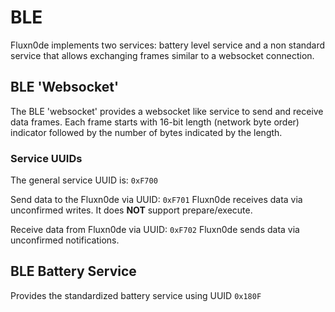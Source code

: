# BLE

Fluxn0de implements two services: battery level service and a non standard service that
allows exchanging frames similar to a websocket connection.

## BLE 'Websocket'

The BLE 'websocket' provides a websocket like service to send and receive data frames.
Each frame starts with 16-bit length (network byte order) indicator followed by the number of bytes indicated
by the length.

### Service UUIDs

The general service UUID is: `0xF700`

Send data to the Fluxn0de via UUID: `0xF701`
Fluxn0de receives data via unconfirmed writes. It does **NOT** support
prepare/execute.

Receive data from Fluxn0de via UUID: `0xF702`
Fluxn0de sends data via unconfirmed notifications.


## BLE Battery Service

Provides the standardized battery service using UUID `0x180F`
